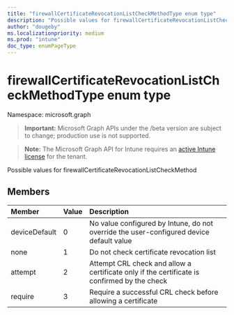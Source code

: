 ```yaml
---
title: "firewallCertificateRevocationListCheckMethodType enum type"
description: "Possible values for firewallCertificateRevocationListCheckMethod"
author: "dougeby"
ms.localizationpriority: medium
ms.prod: "intune"
doc_type: enumPageType
---
```


# firewallCertificateRevocationListCheckMethodType enum type

Namespace: microsoft.graph

> **Important:** Microsoft Graph APIs under the /beta version are subject to change; production use is not supported.

> **Note:** The Microsoft Graph API for Intune requires an [active Intune license](https://go.microsoft.com/fwlink/?linkid=839381) for the tenant.

Possible values for firewallCertificateRevocationListCheckMethod

## Members
|Member|Value|Description|
|:---|:---|:---|
|deviceDefault|0|No value configured by Intune, do not override the user-configured device default value|
|none|1|Do not check certificate revocation list|
|attempt|2|Attempt CRL check and allow a certificate only if the certificate is confirmed by the check|
|require|3|Require a successful CRL check before allowing a certificate|



